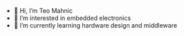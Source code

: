 - 👋 Hi, I’m Teo Mahnic
- 👀 I’m interested in embedded electronics
- 🌱 I’m currently learning hardware design and middleware

<!---
tmahni/tmahni is a ✨ special ✨ repository because its `README.md` (this file) appears on your GitHub profile.
You can click the Preview link to take a look at your changes.
--->
